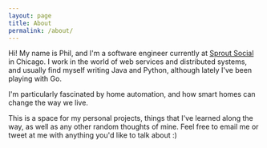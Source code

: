 ```yaml
---
layout: page
title: About
permalink: /about/
---
```


Hi! My name is Phil, and I'm a software engineer currently at [Sprout Social][sprout-social] in Chicago. I work in the world of web services and distributed systems, and usually find myself writing Java and Python, although lately I've been playing with Go.

I'm particularly fascinated by home automation, and how smart homes can change the way we live.

This is a space for my personal projects, things that I've learned along the way, as well as any other random thoughts of mine. Feel free to email me or tweet at me with anything you'd like to talk about :)

[sprout-social]: http://sproutsocial.com/
